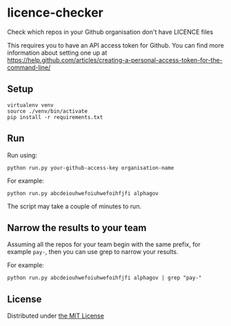 # licence-checker
Check which repos in your Github organisation don't have LICENCE files

This requires you to have an API access token for Github. You can find more information about setting one up at https://help.github.com/articles/creating-a-personal-access-token-for-the-command-line/

## Setup
    virtualenv venv
    source ./venv/bin/activate
    pip install -r requirements.txt

## Run
Run using:

    python run.py your-github-access-key organisation-name

For example:

    python run.py abcdeiouhwefoiuhwefoihfjfi alphagov

The script may take a couple of minutes to run.

## Narrow the results to your team

Assuming all the repos for your team begin with the same prefix, for example `pay-`, then you can use grep to narrow your results.

For example:

	python run.py abcdeiouhwefoiuhwefoihfjfi alphagov | grep "pay-"

## License
Distributed under [the MIT License](LICENCE)
